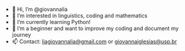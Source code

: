 - 👋  Hi, I’m @giovannalia
- 👀  I’m interested in linguistics, coding and mathematics 
- 🌱  I’m currently learning Python!
- 💞️  I’m a beginner and want to improve my coding and document my journey 
- 📫  Contact: liagiovannalia@gmail.com or giovannaiglesias@usp.br

<!---
giovannalia/giovannalia is a ✨ special ✨ repository because its `README.md` (this file) appears on your GitHub profile.
You can click the Preview link to take a look at your changes.
--->

